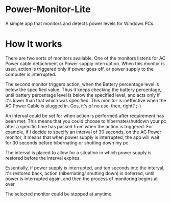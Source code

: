 Power-Monitor-Lite
==================

A simple app that monitors and detects power levels for Windows PCs.

How It works
=============

There are two sorts of monitors available.
One of the monitors listens for AC Power cable detachment or Power supply interruption.
When this monitor is used, action is triggered only if power goes off, or power supply to the computer is interrupted.

The second monitor triggers action, when the Battery percentage level is below the specified value. Thus it keeps
checking the battery percentage, until battery percentage level is below the specified level, and acts only if 
it's lower than that which was specified. This monitor is ineffective when the AC Power Cable is plugged in.
Cos, it's of no use, then, right? ;-)

An interval could be set for when action is performed after requirement has been met.
This means that you could choose to hibernate/shutdown your pc after a specific time has passed from when the action
is triggered. For example, if I decide to specify an interval of 30 seconds, on the AC Power monitor, it means that
when power supply is interrupted, the app will wait for 30 seconds before hibernating or shutting down my pc.

The interval is placed to allow for a situation in which power supply is restored before the interval expires.

Essentially, if power supply is interrupted, and ten seconds into the interval, it's restored back, action (hibernating/
shutting down) is deferred, until power is interrupted again, and then the process of monitoring begins all over.

The selected monitor could be stopped at anytime.
